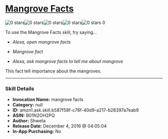 # [Mangrove Facts](http://alexa.amazon.com/#skills/amzn1.ask.skill.b587f58f-c78f-40d9-a217-b28397a7eab9)
![0 stars](../../images/ic_star_border_black_18dp_1x.png)![0 stars](../../images/ic_star_border_black_18dp_1x.png)![0 stars](../../images/ic_star_border_black_18dp_1x.png)![0 stars](../../images/ic_star_border_black_18dp_1x.png)![0 stars](../../images/ic_star_border_black_18dp_1x.png) 0

To use the Mangrove Facts skill, try saying...

* *Alexa, open mangrove facts*

* *Mangrove fact*

* *Alexa, ask mangrove facts to tell me about mangrove*

This fact tell importance about the mangroves.

***

### Skill Details

* **Invocation Name:** mangrove facts
* **Category:** null
* **ID:** amzn1.ask.skill.b587f58f-c78f-40d9-a217-b28397a7eab9
* **ASIN:** B01N2OH2PQ
* **Author:** Shweta
* **Release Date:** December 4, 2016 @ 04:05:04
* **In-App Purchasing:** No
